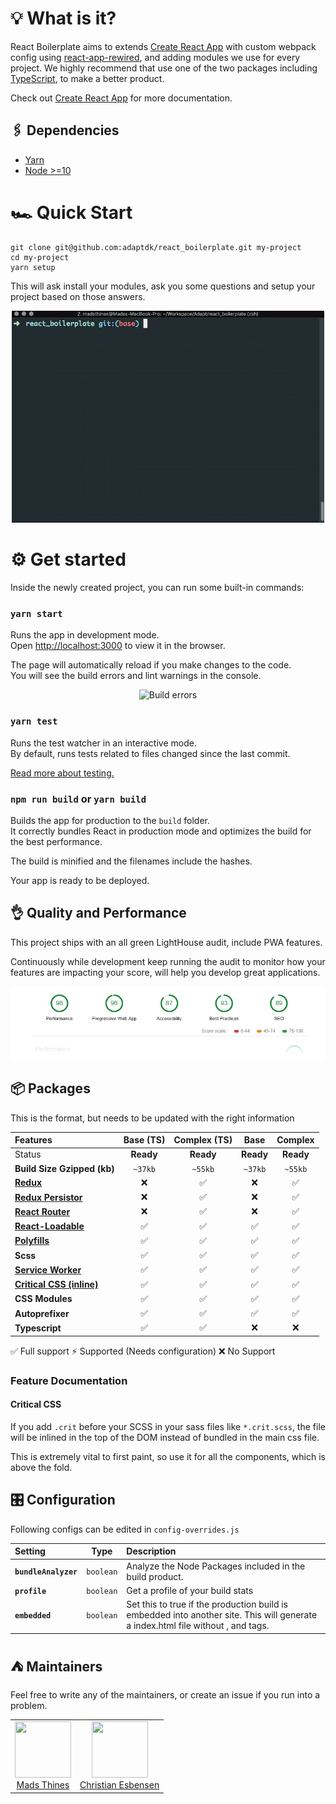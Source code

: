# 💡 What is it?

React Boilerplate aims to extends [Create React App](https://github.com/facebook/create-react-app) with custom webpack config using [react-app-rewired](https://github.com/timarney/react-app-rewired), and adding modules we use for every project. We highly recommend that use one of the two packages including [TypeScript](https://www.typescriptlang.org/docs/handbook/react-&-webpack.html), to make a better product.

Check out [Create React App](https://github.com/facebook/create-react-app) for more documentation.

## 🖇 Dependencies

- [Yarn](https://yarnpkg.com/en/docs/install)
- [Node >=10](https://nodejs.org/en/download/)

# 🏎 Quick Start

```console
git clone git@github.com:adaptdk/react_boilerplate.git my-project
cd my-project
yarn setup
```

This will ask install your modules, ask you some questions and setup your project based on those answers.

<p align="center">
  <img src="https://raw.githubusercontent.com/adaptdk/react_boilerplate/docs/doc/setup-intro-video.gif?token=APWiOp_OQJvk2uDLjqfi0MiDPrEaCLPOks5b6vy-wA%3D%3D" alt="Intro Video" width="500">
</p>

# ⚙ Get started

Inside the newly created project, you can run some built-in commands:

### `yarn start`

Runs the app in development mode.<br>
Open [http://localhost:3000](http://localhost:3000) to view it in the browser.

The page will automatically reload if you make changes to the code.<br>
You will see the build errors and lint warnings in the console.

<p align='center'>
<img src='https://cdn.rawgit.com/marionebl/create-react-app/9f62826/screencast-error.svg' width="500" alt='Build errors'>
</p>

### `yarn test`

Runs the test watcher in an interactive mode.<br>
By default, runs tests related to files changed since the last commit.

[Read more about testing.](https://github.com/facebook/create-react-app/blob/master/packages/react-scripts/template/README.md#running-tests)

### `npm run build` or `yarn build`

Builds the app for production to the `build` folder.<br>
It correctly bundles React in production mode and optimizes the build for the best performance.

The build is minified and the filenames include the hashes.<br>

Your app is ready to be deployed.

## 👌 Quality and Performance

This project ships with an all green LightHouse audit, include PWA features.

Continuously while development keep running the audit to monitor how your features are impacting your score, will help you develop great applications.

<p align="center">
  <img src="https://raw.githubusercontent.com/adaptdk/react_boilerplate/docs/doc/LightHouse-Audit.jpg?token=APWiOomvEvnCx4kDbaleAMcYSW6T0UqPks5b6vy6wA%3D%3D" alt="LightHouse Audit">
</p>

## 📦 Packages

This is the format, but needs to be updated with the right information

| Features                                                                                     | Base (TS) | Complex (TS) |   Base    |  Complex  |
| :------------------------------------------------------------------------------------------- | :-------: | :----------: | :-------: | :-------: |
| Status                                                                                       | **Ready** |  **Ready**   | **Ready** | **Ready** |
| **Build Size Gzipped (kb)**                                                                  |  `~37kb`  |   `~55kb`    |  `~37kb`  |  `~55kb`  |
| **[Redux](https://github.com/reduxjs/redux)**                                                |    ❌     |      ✅      |    ❌     |    ✅     |
| **[Redux Persistor](https://github.com/rt2zz/redux-persist)**                                |    ❌     |      ✅      |    ❌     |    ✅     |
| **[React Router](https://github.com/ReactTraining/react-router)**                            |    ❌     |      ✅      |    ❌     |    ✅     |
| **[React-Loadable](https://github.com/jamiebuilds/react-loadable)**                          |    ✅     |      ✅      |    ✅     |    ✅     |
| **[Polyfills](https://reactjs.org/docs/react-dom.html#browser-support)**                     |    ✅     |      ✅      |    ✅     |    ✅     |
| **Scss**                                                                                     |    ✅     |      ✅      |    ✅     |    ✅     |
| **[Service Worker](https://developers.google.com/web/fundamentals/primers/service-workers)** |    ✅     |      ✅      |    ✅     |    ✅     |
| **[Critical CSS (inline)](#critical-css)**                                                   |    ✅     |      ✅      |    ✅     |    ✅     |
| **CSS Modules**                                                                              |    ✅     |      ✅      |    ✅     |    ✅     |
| **Autoprefixer**                                                                             |    ✅     |      ✅      |    ✅     |    ✅     |
| **Typescript**                                                                               |    ✅     |      ✅      |    ❌     |    ❌     |

✅ Full support ⚡ Supported (Needs configuration) ❌ No Support

### Feature Documentation

#### Critical CSS

If you add `.crit` before your SCSS in your sass files like `*.crit.scss`, the file will be inlined in the top of the DOM instead of bundled in the main css file.

This is extremely vital to first paint, so use it for all the components, which is above the fold.

## 🎛 Configuration

Following configs can be edited in `config-overrides.js`

| Setting              |   Type    | Description                                                                                                                                           |
| :------------------- | :-------: | :---------------------------------------------------------------------------------------------------------------------------------------------------- |
| **`bundleAnalyzer`** | `boolean` | Analyze the Node Packages included in the build product.                                                                                              |
| **`profile`** | `boolean` | Get a profile of your build stats |
| **`embedded`** | `boolean` | Set this to true if the production build is embedded into another site. This will generate a index.html file without <html>, <head> and <body> tags.  |

## ⛺️ Maintainers

Feel free to write any of the maintainers, or create an issue if you run into a problem.

<table>
  <tbody>
    <tr>
      <td align="center">
        <img width="90" height="90"
        src="https://avatars0.githubusercontent.com/u/16097850?s=460&v=4">
        </br>
        <a href="https://github.com/https://github.com/mads-thines">Mads Thines</a>
      </td>
      <td align="center">
        <img width="90" height="90"
        src="https://avatars0.githubusercontent.com/u/6573200?s=460&v=4">
        </br>
        <a href="https://github.com/ChrEsb">Christian Esbensen</a>
      </td>
    </tr>
  <tbody>
</table>
